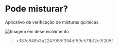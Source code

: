 # Pode misturar?

Aplicativo de verificação de misturas químicas.

![Imagem em desenvolvimento](/path/to/maintenance.jpg "Estamos trabalhando no código!")
> e187c848b3a2247985f384df59c571b12c9f205f

